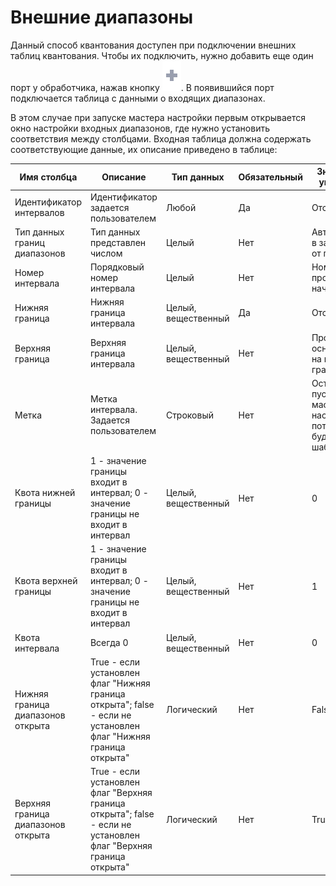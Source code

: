 # Внешние диапазоны

Данный способ квантования доступен при подключении внешних таблиц квантования. Чтобы их подключить, нужно добавить еще один порт у обработчика, нажав кнопку ![ Добавить еще один порт](../../../images/icons/app/node/ports/add/add_inactive_default.svg). В появившийся порт подключается таблица с данными о входящих диапазонах.

В этом случае при запуске мастера настройки первым открывается окно настройки входных диапазонов, где нужно установить соответствия между столбцами. Входная таблица должна содержать соответствующие данные, их описание приведено в таблице:

|Имя столбца|Описание|Тип данных|Обязательный|Значение по умолчанию|
|---------------------|----------------|-------------------|------------------------|----------------------------------------|
|Идентификатор интервалов|Идентификатор задается пользователем|Любой|Да|Отсутствует|
|Тип данных границ диапазонов|Тип данных представлен числом|Целый|Нет|Автоматически в зависимости от границы|
|Номер интервала|Порядковый номер интервала|Целый|Нет|Номера проставятся, начиная с 0|
|Нижняя граница|Нижняя граница интервала|Целый, вещественный|Да|Отсутствует|
|Верхняя граница|Верхняя граница интервала|Целый, вещественный|Нет|Проставятся, основываясь на нижней границе|
|Метка|Метка интервала. Задается пользователем|Строковый|Нет|Останется пустой. В мастере настройки потом можно будет задать шаблоном|
|Квота нижней границы|1 - значение границы входит в интервал; 0 - значение границы не входит в интервал|Целый, вещественный|Нет|0|
|Квота верхней границы|1 - значение границы входит в интервал; 0 - значение границы не входит в интервал|Целый, вещественный|Нет|1|
|Квота интервала|Всегда 0|Целый, вещественный|Нет|0|
|Нижняя граница диапазонов открыта|True - если установлен флаг "Нижняя граница открыта";  false - если не установлен флаг "Нижняя граница открыта"|Логический|Нет|False|
|Верхняя граница диапазонов открыта|True - если установлен флаг "Верхняя граница открыта"; false - если не установлен флаг "Верхняя граница открыта"|Логический|Нет|True|
